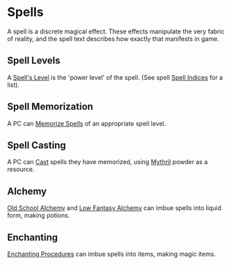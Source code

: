 # Spells

A spell is a discrete magical effect. These effects manipulate the very fabric of reality, and the spell text describes how exactly that manifests in game.

## Spell Levels

A [Spell's Level](../Spells/Spell%20Level.md) is the 'power level' of the spell. (See spell [Spell Indices](../Spells/Spells%20by%20Level/Spell%20Indices.md) for a list).

## Spell Memorization

A PC can [Memorize Spells](Spell%20Memorization.md) of an appropriate spell level.

## Spell Casting

A PC can [Cast](Spellcasting.md) spells they have memorized, using [Mythril](../Mythril.md) powder as a resource.

## Alchemy

[Old School Alchemy](../Alchemy/Old%20School%20Alchemy.md) and [Low Fantasy Alchemy](../Alchemy/Low%20Fantasy%20Alchemy.md) can imbue spells into liquid form, making potions.

## Enchanting

[Enchanting Procedures](../Enchanting/Enchanting%20Procedures.md) can imbue spells into items, making magic items.
